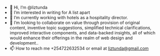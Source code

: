 - 👋 Hi, I’m @liztunda
- 👀 I’m interested in writing for A list apart
- 🌱 I’m currently working with hotels as a hospitality director.
- 💞️ I’m looking to collaborate on value through provision of original content, inventive topic suggestions, simplified technical clarifications, improved interactive components, and data-backed insights, all of which would enhance their offerings in the realm of web design and development..
- 📫 How to reach me +254722632534 or email at liztunda@gmail.com

<!---
liztunda/liztunda is a ✨ special ✨ repository because its `README.md` (this file) appears on your GitHub profile.
You can click the Preview link to take a look at your changes.
--->
